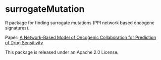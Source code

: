 # surrogateMutation

R package for finding surrogate mutations (PPI network based oncogene signatures).

Paper: [A Network-Based Model of Oncogenic Collaboration for Prediction of Drug Sensitivity](https://www.ncbi.nlm.nih.gov/pmc/articles/PMC4688377/)

This package is released under an Apache 2.0 License.

